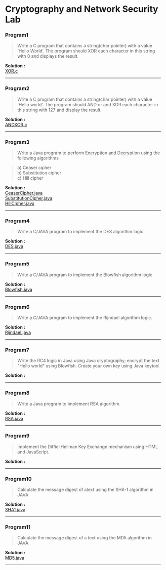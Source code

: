# Cryptography and Network Security Lab

### Program1

> Write a C program that contains a string(char pointer) with a value ‘Hello  World’. The program should XOR each character in this string with 0 and displays the result.

**Solution :** <br>
[XOR.c](Programs/XOR.c)

---


### Program2

> Write a C program that contains a string(char pointer) with a value ‘Hello  world’. The program should AND or and XOR each character in this string with 127 and display the result.

**Solution :** <br>
[ANDXOR.c](Programs/ANDXOR.c)

---

### Program3

> Write a Java program to perform Encryption and Decryption using the following algorithms 

> a) Ceaser cipher  
> b) Substitution cipher  
> c) Hill cipher

**Solution :** <br>
[CeaserCipher.java](Programs/CeaserCipher.java)<br>
[SubstitutionCipher.java](Programs/SubstitutionCipher.java)<br>
[HillCipher.java](Programs/HillCipher.java)

---

### Program4

> Write a C/JAVA program to implement the DES algorithm logic.

**Solution :** <br>
[DES.java](Programs/DES.java)

---

### Program5

> Write a C/JAVA program to implement the Blowfish algorithm logic.

**Solution :** <br>
[Blowfish.java](Programs/Blowfish.java)

---

### Program6

> Write a C/JAVA program to implement the Rijndael algorithm logic.

**Solution :** <br>
[Rijndael.java](Programs/Rijndael.java)

---

### Program7

> Write the RC4 logic in Java using Java cryptography; encrypt the text "Hello world" using Blowfish. Create your own key using Java keytool.

**Solution :**


---

### Program8

> Write a Java program to implement RSA algorithm.

**Solution :** <br>
[RSA.java](Programs/RSA.java)

---

### Program9

> Implement the Diffie-Hellman Key Exchange mechanism using HTML and JavaScript.

**Solution :**


---

### Program10

> Calculate the message digest of atext using the SHA-1 algorithm in JAVA.

**Solution :** <br>
[SHA1.java](Programs/SHA1.java)

---

### Program11

> Calculate the message digest of a text using the MD5 algorithm in JAVA.

**Solution :** <br>
[MD5.java](Programs/MD5.java)

---


